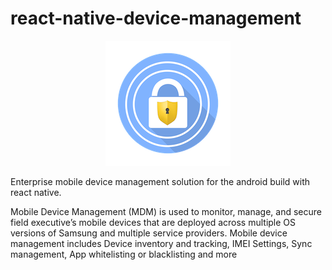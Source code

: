 # react-native-device-management

<p align="center"> <img src="./logo/lock-icon-200x200.png" alt="react-native-device-management logo"/> </p>

Enterprise mobile device management solution for the android build with react native.

Mobile Device Management (MDM) is used to monitor, manage, and secure field executive’s mobile devices that are deployed across multiple OS versions of Samsung and multiple service providers. Mobile device management includes Device inventory and tracking, IMEI Settings, Sync management, App whitelisting or blacklisting and more


